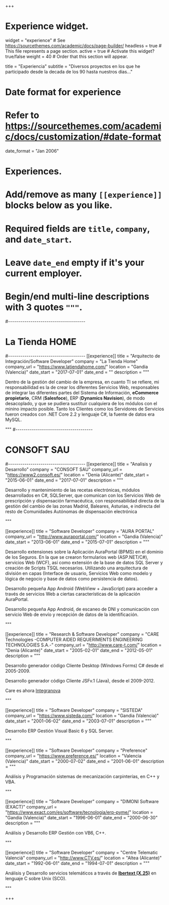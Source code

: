 +++
# Experience widget.
widget = "experience"  # See https://sourcethemes.com/academic/docs/page-builder/
headless = true  # This file represents a page section.
active = true  # Activate this widget? true/false
weight = 40  # Order that this section will appear.

title = "Experiencia"
subtitle = "Diversos proyectos en los que he participado desde la decada de los 90 hasta nuestros dias..."

# Date format for experience
#   Refer to https://sourcethemes.com/academic/docs/customization/#date-format
date_format = "Jan 2006"

# Experiences.
#   Add/remove as many `[[experience]]` blocks below as you like.
#   Required fields are `title`, `company`, and `date_start`.
#   Leave `date_end` empty if it's your current employer.
#   Begin/end multi-line descriptions with 3 quotes `"""`.

#--------------------------------------
# La Tienda HOME
#--------------------------------------
[[experience]]
  title = "Arquitecto de Integración/Software Developer"
  company = "La Tienda Home"
  company_url = "https://www.latiendahome.com/"
  location = "Gandia (Valencia)"
  date_start = "2017-07-01"
  date_end = ""
  description = """

Dentro de la gestión del cambio de la empresa, en cuanto TI se refiere, mi responsabilidad es la de crear los diferentes Servicios Web, responsables de integrar  las diferentes partes del Sistema de Información, **eCommerce propietario**, CRM (**Salesfoce**), ERP (**Dynamics Navision**), de modo desacoplado, y que se pudiera sustituir cualquiera de los módulos con el minino impacto posible. Tanto los Clientes como los Servidores de Servicios fueron creados con .NET Core 2.2 y lenguaje C#, la fuente de datos era  MySQL.

  <!-- 
  Responsabilidades :
  * Analysing
  * Modelling
  * Deploying 
  -->

  """
#--------------------------------------
# CONSOFT SAU
#--------------------------------------
[[experience]]
  title = "Analisis y Desarrollo"
  company = "CONSOFT SAU"
  company_url = "https://www2.consoft.es/"
  location = "Denia (Alicante)"
  date_start = "2015-06-01"
  date_end = "2017-07-01"
  description = """
  
  Desarrollo y mantenimiento de las recetas electrónicas, módulos desarrollados en C#, SQLServer, que comunican con los Servicios Web de prescripción y dispensación farmacéutica, con responsabilidad directa de la gestión del cambio de las zonas Madrid, Baleares, Asturias, e indirecta del resto de Comunidades Autónomas de dispensación electrónica 
  
  <!-- 
  Responsabilidades :
  * Analysing
  * Modelling
  * Deploying 
  -->

  """


  [[experience]]
  title = "Software Developer"
  company = "AURA PORTAL"
  company_url = "http://www.auraportal.com/"
  location = "Gandia (Valencia)"
  date_start = "2013-06-01"
  date_end = "2015-07-01"
  description = """

  Desarrollo extensiones sobre la Aplicación AuraPortal (BPMS) en el dominio de los Seguros. En la que se crearon formularios web (ASP.NET/C#), servicios Web (WCF), así como extensión de la base de datos SQL Server y creación de Scripts TSQL necesarios. Utilizando una arquitectura de división en capas (Interface de usuario, Servicios Web como modelo y lógica de negocio y base de datos como persistencia de datos).

  Desarrollo pequeña App Android (WebView + JavaScript) para acceder a través de servicios Web a ciertas características de la aplicación AuraPortal.

  Desarrollo pequeña App Android, de escaneo de DNI y comunicación con servicio Web de envío y recepción de datos de la identificación.

  <!-- 
  Responsabilidades :
  * Analysing
  * Modelling
  * Deploying 
  -->

  """

  
  [[experience]]
  title = "Research & Software Developer"
  company = "CARE Technologies -COMPUTER AIDED REQUERIMENTS ENGINEERING TECHNOLOGIES S.A.-"
  company_url = "http://www.care-t.com/"
  location = "Denia (Alicante)"
  date_start = "2005-02-01"
  date_end = "2012-05-01"
  description = """

  Desarrollo generador código Cliente Desktop (Windows Forms) C# desde el 2005-2009.

  Desarrollo generador código Cliente JSFv.1 (Java), desde el 2009-2012.

  Care es ahora [Integranova](http://www.integranova.com/)

<!-- 
  Responsabilidades :
  * Analysing
  * Modelling
  * Deploying 
  -->

  """
  

  [[experience]]
  title = "Software Developer"
  company = "SISTEDA"
  company_url = "https://www.sisteda.com/"
  location = "Gandia (Valencia)"
  date_start = "2001-06-02"
  date_end = "2003-07-01"
  description = """

  Desarrollo ERP Gestión Visual Basic 6 y SQL Server.

  <!-- 
  Responsabilidades :
  * Analysing
  * Modelling
  * Deploying 
  -->

  """




  [[experience]]
  title = "Software Developer"
  company = "Preference"
  company_url = "https://www.preference.es/"
  location = "Valencia (Valencia)"
  date_start = "2000-07-02"
  date_end = "2001-06-01"
  description = """

  Análisis y Programación sistemas de mecanización carpinterías, en C++ y VBA.

  <!-- 
  Responsabilidades :
  * Analysing
  * Modelling
  * Deploying 
  -->

  """

  [[experience]]
  title = "Software Developer"
  company = "DIMONI Software (EXACT)"
  company_url = "https://www.exact.com/es/software/tecnologia/erp-pyme/"
  location = "Gandia (Valencia)"
  date_start = "1996-06-01"
  date_end = "2000-06-30"
  description = """
  
  Análisis y Desarrollo ERP Gestión con VB6, C++.



  <!-- 
  Responsabilidades :
  * Analysing
  * Modelling
  * Deploying 
  -->

  """

 [[experience]]
  title = "Software Developer"
  company = "Centre Telematic Valenciá"
  company_url = "http://www.CTV.es/"
  location = "Altea (Alicante)"
  date_start = "1992-06-01"
  date_end = "1994-07-01"
  description = """
  
  Análisis y Desarrollo servicios telemáticos a través de [**Ibertext (X.25)**](https://es.wikipedia.org/wiki/Videotex) en lenguaje C sobre Unix (SCO).

<!-- 
  Responsabilidades :
  * Analysing
  * Modelling
  * Deploying 
  -->

  """ 


+++
